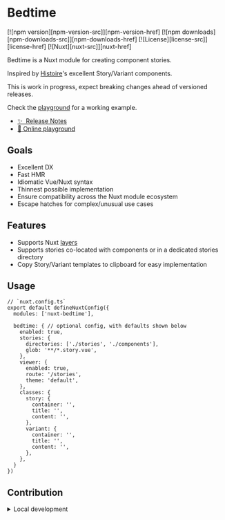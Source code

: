 <!--
Get your module up and running quickly.

Find and replace all on all files (CMD+SHIFT+F):
- Name: Bedtime
- Package name: nuxt-bedtime
- Description: My new Nuxt module
-->

# Bedtime

[![npm version][npm-version-src]][npm-version-href]
[![npm downloads][npm-downloads-src]][npm-downloads-href]
[![License][license-src]][license-href]
[![Nuxt][nuxt-src]][nuxt-href]

Bedtime is a Nuxt module for creating component stories.

Inspired by [Histoire](https://histoire.dev/)'s excellent Story/Variant components.

This is work in progress, expect breaking changes ahead of versioned releases.

Check the [playground](https://github.com/timhanlon/bedtime/tree/main/playground) for a working example.

- [✨ &nbsp;Release Notes](/CHANGELOG.md)
- [🏀 Online playground](https://codesandbox.io/p/devbox/github/timhanlon/bedtime/tree/main)
<!-- - [📖 &nbsp;Documentation](https://example.com) -->

## Goals

- Excellent DX
- Fast HMR
- Idiomatic Vue/Nuxt syntax
- Thinnest possible implementation
- Ensure compatibility across the Nuxt module ecosystem
- Escape hatches for complex/unusual use cases

## Features

- Supports Nuxt [layers](https://nuxt.com/docs/getting-started/layers)
- Supports stories co-located with components or in a dedicated stories directory
- Copy Story/Variant templates to clipboard for easy implementation

## Usage

```
// `nuxt.config.ts`
export default defineNuxtConfig({
  modules: ['nuxt-bedtime'],

  bedtime: { // optional config, with defaults shown below
    enabled: true,
    stories: {
      directories: ['./stories', './components'],
      glob: '**/*.story.vue',
    },
    viewer: {
      enabled: true,
      route: '/stories',
      theme: 'default',
    },
    classes: {
      story: {
        container: '',
        title: '',
        content: '',
      },
      variant: {
        container: '',
        title: '',
        content: '',
      },
    },
  }
})
```

<!-- ## Quick Setup

Install the module to your Nuxt application with one command:

```bash
npx nuxi module add bedtime
```

That's it! You can now use Bedtime in your Nuxt app ✨ -->

## Contribution

<details>
  <summary>Local development</summary>
  
  ```bash
  # Install dependencies
  npm install
  
  # Generate type stubs
  npm run dev:prepare
  
  # Develop with the playground
  npm run dev
  
  # Build the playground
  npm run dev:build
  
  # Run ESLint
  npm run lint
  
  # Run Vitest
  npm run test
  npm run test:watch
  
  # Release new version
  npm run release
  ```

</details>


<!-- Badges -->
<!-- [npm-version-src]: https://img.shields.io/npm/v/nuxt-bedtime/latest.svg?style=flat&colorA=020420&colorB=00DC82
[npm-version-href]: https://npmjs.com/package/nuxt-bedtime

[npm-downloads-src]: https://img.shields.io/npm/dm/nuxt-bedtime.svg?style=flat&colorA=020420&colorB=00DC82
[npm-downloads-href]: https://npm.chart.dev/nuxt-bedtime

[license-src]: https://img.shields.io/npm/l/nuxt-bedtime.svg?style=flat&colorA=020420&colorB=00DC82
[license-href]: https://npmjs.com/package/nuxt-bedtime

[nuxt-src]: https://img.shields.io/badge/Nuxt-020420?logo=nuxt.js
[nuxt-href]: https://nuxt.com -->

